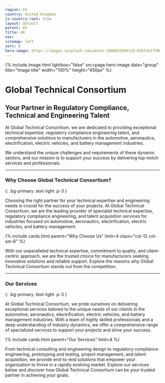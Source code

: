 ```yaml
---
region: EU
country: United Kingdom
is-country-root: true
layout: default
parent: EU
title: UK
nav: 
sitemap: left
sort: 0
hero-image: https://images.unsplash.com/photo-1680032896129-b3b75e1f5005?ixlib=rb-4.0.3&ixid=M3wxMjA3fDB8MHxwaG90by1wYWdlfHx8fGVufDB8fHx8fA%3D%3D&auto=format&fit=crop&w=2071&q=80
---
```


{% include image.html lightbox="false" src=page.hero-image data="group" title="Image title" width="100%" height="450px" %}

# Global Technical Consortium

## Your Partner in Regulatory Compliance, Technical and Engineering Talent

At Global Technical Consortium, we are dedicated to providing exceptional technical expertise, regulatory compliance engineering talent, and comprehensive solutions to manufacturers in the automotive, aeronautics, electrification, electric vehicles, and battery management industries.

We understand the unique challenges and requirements of these dynamic sectors, and our mission is to support your success by delivering top-notch services and professionals.

----

### Why Choose Global Technical Consortium?
{: .bg-primary .text-light .p-3 }

Choosing the right partner for your technical expertise and engineering needs is crucial for the success of your projects. At Global Technical Consortium, we are the leading provider of specialist technical expertise, regulatory compliance engineering, and talent acquisition services for industries focused on automotive, aeronautics, electrification, electric vehicles, and battery management.

{% include cards.html parent="Why Choose Us" limit=4 class="col-12 col-sm-6" %}

With our unparalleled technical expertise, commitment to quality, and client-centric approach, we are the trusted choice for manufacturers seeking innovative solutions and reliable support. Explore the reasons why Global Technical Consortium stands out from the competition.

----

### Our Services
{: .bg-primary .text-light .p-3 }

At Global Technical Consortium, we pride ourselves on delivering exceptional services tailored to the unique needs of our clients in the automotive, aeronautics, electrification, electric vehicles, and battery management industries. With a team of highly skilled professionals and a deep understanding of industry dynamics, we offer a comprehensive range of specialized services to support your projects and drive your success.

{% include cards.html parent="Our Services"  limit=4 %}

From technical consulting and engineering design to regulatory compliance engineering, prototyping and testing, project management, and talent acquisition, we provide end-to-end solutions that empower your organization to thrive in a rapidly evolving market. Explore our services below and discover how Global Technical Consortium can be your trusted partner in achieving your goals.